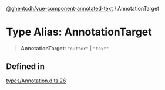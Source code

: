 [@ghentcdh/vue-component-annotated-text](../globals.md) / AnnotationTarget

# Type Alias: AnnotationTarget

> **AnnotationTarget**: `"gutter"` \| `"text"`

## Defined in

[types/Annotation.d.ts:26](https://github.com/GhentCDH/vue_component_annotated_text/blob/59a5cff35d6965ffe0b2afa94949652f590d3fbd/src/types/Annotation.d.ts#L26)
